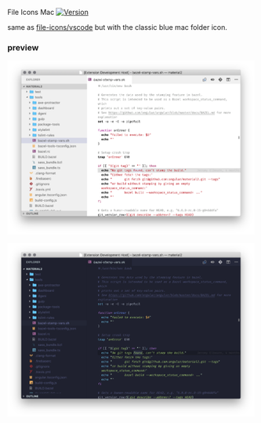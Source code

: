 File Icons Mac [![Version](https://vsmarketplacebadge.apphb.com/version/wayou.file-icons-mac.svg)](https://marketplace.visualstudio.com/items?itemName=wayou.file-icons-mac)

same as [file-icons/vscode](https://github.com/file-icons/vscode) but with the classic blue mac folder icon.

### preview

![light](https://github.com/wayou/file-icons-mac/raw/master/./assets/light.png)

![dark](https://github.com/wayou/file-icons-mac/raw/master/./assets/dark.png)
